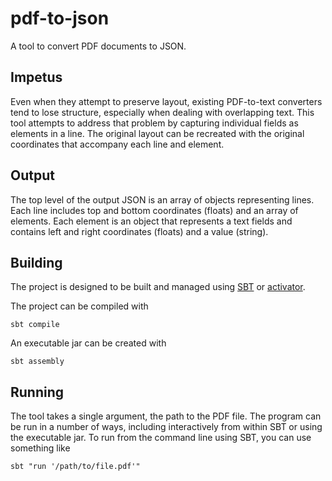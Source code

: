 # pdf-to-json #

A tool to convert PDF documents to JSON.

## Impetus ##

Even when they attempt to preserve layout, existing PDF-to-text converters tend to lose structure, especially when dealing with overlapping text. This tool attempts to address that problem by capturing individual fields as elements in a line. The original layout can be recreated with the original coordinates that accompany each line and element.

## Output ##

The top level of the output JSON is an array of objects representing lines. Each line includes top and bottom coordinates (floats) and an array of elements. Each element is an object that represents a text fields and contains left and right coordinates (floats) and a value (string).

## Building ##

The project is designed to be built and managed using [SBT](http://www.scala-sbt.org/) or [activator](https://www.typesafe.com/community/core-tools/activator-and-sbt).

The project can be compiled with

    sbt compile
    
An executable jar can be created with

    sbt assembly

## Running ##

The tool takes a single argument, the path to the PDF file. The program can be run in a number of ways, including interactively from within SBT or using the executable jar. To run from the command line using SBT, you can use something like

    sbt "run '/path/to/file.pdf'"